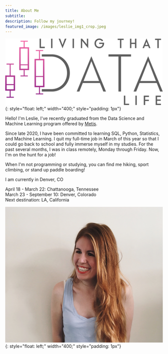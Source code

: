 ```yaml
---
title: About Me
subtitle:
description: Follow my journey!
featured_image: /images/leslie_img1_crop.jpeg
---
```


![image](/images/logos/Logo.png){: style="float: left;" width="400;" style="padding: 1px"}  

Hello! I'm Leslie, I've recently graduated from the Data Science and Machine Learning program offered by [Metis](https://www.thisismetis.com). 

Since late 2020, I have been committed to learning SQL, Python, Statistics, and Machine Learning. I quit my full-time job in March of this year so that I could go back to school and fully immerse myself in my studies. For the past several months, I was in class remotely, Monday through Friday. Now, I'm on the hunt for a job! 

When I'm not programming or studying, you can find me hiking, sport climbing, or stand up paddle boarding!

 I am currently in Denver, CO

 April 18 - March 22:    Chattanooga, Tennessee  
 March 23 - September 10:     Denver, Colorado  
 Next destination: LA, California

 ![image](/images/leslie_img1_crop.jpeg){: style="float: left;" width="400;" style="padding: 1px"}  